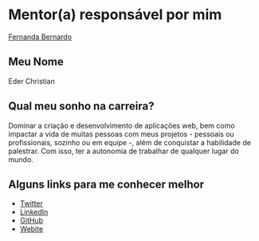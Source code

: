 # Mentor(a) responsável por mim
[Fernanda Bernardo](/profiles/mentors/profiles/fernandabernardo.md)

## Meu Nome
Eder Christian

## Qual meu sonho na carreira?
Dominar a criação e desenvolvimento de aplicações web, bem como impactar a vida de muitas pessoas com meus projetos - pessoais ou profissionais, sozinho ou em equipe -, além de conquistar a habilidade de palestrar. Com isso, ter a autonomia de trabalhar de qualquer lugar do mundo.

## Alguns links para me conhecer melhor

- [Twitter](https://twitter.com/ederchristian92)
- [LinkedIn](https://linkedin.com/in/ederchristian92)
- [GitHub](https://github.com/ederchristian)
- [Webite](http://ederchristian.com)